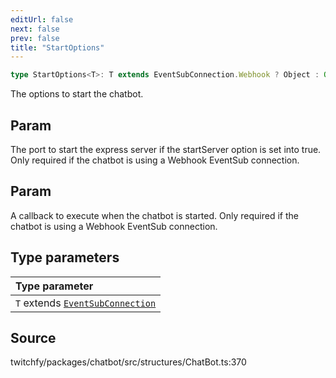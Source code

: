 ```yaml
---
editUrl: false
next: false
prev: false
title: "StartOptions"
---
```


```ts
type StartOptions<T>: T extends EventSubConnection.Webhook ? Object : Object;
```

The options to start the chatbot.

## Param

The port to start the express server if the startServer option is set into true. Only required if the chatbot is using a Webhook EventSub connection.

## Param

A callback to execute when the chatbot is started. Only required if the chatbot is using a Webhook EventSub connection.

## Type parameters

| Type parameter |
| :------ |
| `T` extends [`EventSubConnection`](/api/chatbot/enumerations/eventsubconnection/) |

## Source

twitchfy/packages/chatbot/src/structures/ChatBot.ts:370
